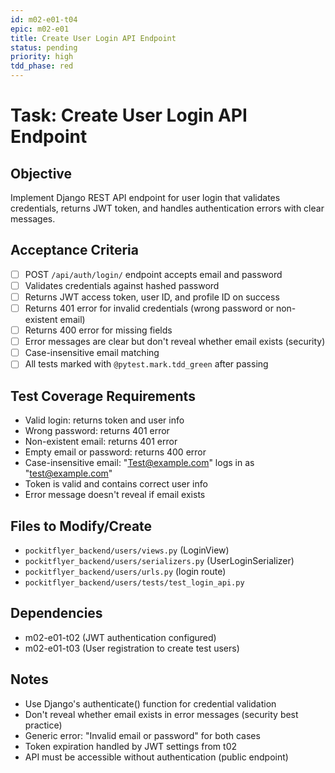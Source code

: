 ```yaml
---
id: m02-e01-t04
epic: m02-e01
title: Create User Login API Endpoint
status: pending
priority: high
tdd_phase: red
---
```


# Task: Create User Login API Endpoint

## Objective
Implement Django REST API endpoint for user login that validates credentials, returns JWT token, and handles authentication errors with clear messages.

## Acceptance Criteria
- [ ] POST `/api/auth/login/` endpoint accepts email and password
- [ ] Validates credentials against hashed password
- [ ] Returns JWT access token, user ID, and profile ID on success
- [ ] Returns 401 error for invalid credentials (wrong password or non-existent email)
- [ ] Returns 400 error for missing fields
- [ ] Error messages are clear but don't reveal whether email exists (security)
- [ ] Case-insensitive email matching
- [ ] All tests marked with `@pytest.mark.tdd_green` after passing

## Test Coverage Requirements
- Valid login: returns token and user info
- Wrong password: returns 401 error
- Non-existent email: returns 401 error
- Empty email or password: returns 400 error
- Case-insensitive email: "Test@example.com" logs in as "test@example.com"
- Token is valid and contains correct user info
- Error message doesn't reveal if email exists

## Files to Modify/Create
- `pockitflyer_backend/users/views.py` (LoginView)
- `pockitflyer_backend/users/serializers.py` (UserLoginSerializer)
- `pockitflyer_backend/users/urls.py` (login route)
- `pockitflyer_backend/users/tests/test_login_api.py`

## Dependencies
- m02-e01-t02 (JWT authentication configured)
- m02-e01-t03 (User registration to create test users)

## Notes
- Use Django's authenticate() function for credential validation
- Don't reveal whether email exists in error messages (security best practice)
- Generic error: "Invalid email or password" for both cases
- Token expiration handled by JWT settings from t02
- API must be accessible without authentication (public endpoint)

